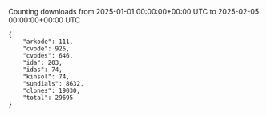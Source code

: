 
Counting downloads from 2025-01-01 00:00:00+00:00 UTC to 2025-02-05 00:00:00+00:00 UTC

```
{
    "arkode": 111,
    "cvode": 925,
    "cvodes": 646,
    "ida": 203,
    "idas": 74,
    "kinsol": 74,
    "sundials": 8632,
    "clones": 19030,
    "total": 29695
}
```
